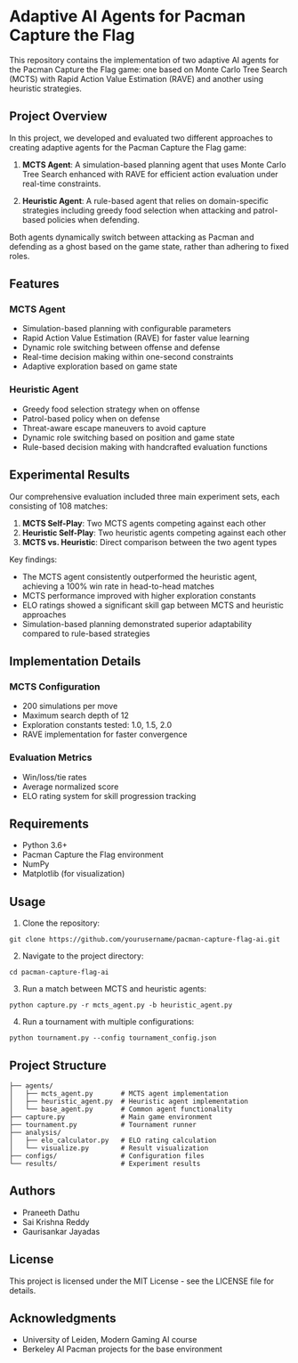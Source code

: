 # Adaptive AI Agents for Pacman Capture the Flag

This repository contains the implementation of two adaptive AI agents for the Pacman Capture the Flag game: one based on Monte Carlo Tree Search (MCTS) with Rapid Action Value Estimation (RAVE) and another using heuristic strategies.

## Project Overview

In this project, we developed and evaluated two different approaches to creating adaptive agents for the Pacman Capture the Flag game:

1. **MCTS Agent**: A simulation-based planning agent that uses Monte Carlo Tree Search enhanced with RAVE for efficient action evaluation under real-time constraints.

2. **Heuristic Agent**: A rule-based agent that relies on domain-specific strategies including greedy food selection when attacking and patrol-based policies when defending.

Both agents dynamically switch between attacking as Pacman and defending as a ghost based on the game state, rather than adhering to fixed roles.

## Features

### MCTS Agent
- Simulation-based planning with configurable parameters
- Rapid Action Value Estimation (RAVE) for faster value learning
- Dynamic role switching between offense and defense
- Real-time decision making within one-second constraints
- Adaptive exploration based on game state

### Heuristic Agent
- Greedy food selection strategy when on offense
- Patrol-based policy when on defense
- Threat-aware escape maneuvers to avoid capture
- Dynamic role switching based on position and game state
- Rule-based decision making with handcrafted evaluation functions

## Experimental Results

Our comprehensive evaluation included three main experiment sets, each consisting of 108 matches:

1. **MCTS Self-Play**: Two MCTS agents competing against each other
2. **Heuristic Self-Play**: Two heuristic agents competing against each other
3. **MCTS vs. Heuristic**: Direct comparison between the two agent types

Key findings:
- The MCTS agent consistently outperformed the heuristic agent, achieving a 100% win rate in head-to-head matches
- MCTS performance improved with higher exploration constants
- ELO ratings showed a significant skill gap between MCTS and heuristic approaches
- Simulation-based planning demonstrated superior adaptability compared to rule-based strategies

## Implementation Details

### MCTS Configuration
- 200 simulations per move
- Maximum search depth of 12
- Exploration constants tested: 1.0, 1.5, 2.0
- RAVE implementation for faster convergence

### Evaluation Metrics
- Win/loss/tie rates
- Average normalized score
- ELO rating system for skill progression tracking

## Requirements

- Python 3.6+
- Pacman Capture the Flag environment
- NumPy
- Matplotlib (for visualization)

## Usage

1. Clone the repository:
```
git clone https://github.com/yourusername/pacman-capture-flag-ai.git
```

2. Navigate to the project directory:
```
cd pacman-capture-flag-ai
```

3. Run a match between MCTS and heuristic agents:
```
python capture.py -r mcts_agent.py -b heuristic_agent.py
```

4. Run a tournament with multiple configurations:
```
python tournament.py --config tournament_config.json
```

## Project Structure

```
├── agents/
│   ├── mcts_agent.py       # MCTS agent implementation
│   ├── heuristic_agent.py  # Heuristic agent implementation
│   └── base_agent.py       # Common agent functionality
├── capture.py              # Main game environment
├── tournament.py           # Tournament runner
├── analysis/
│   ├── elo_calculator.py   # ELO rating calculation
│   └── visualize.py        # Result visualization
├── configs/                # Configuration files
└── results/                # Experiment results
```

## Authors

- Praneeth Dathu 
- Sai Krishna Reddy 
- Gaurisankar Jayadas 

## License

This project is licensed under the MIT License - see the LICENSE file for details.

## Acknowledgments

- University of Leiden, Modern Gaming AI course
- Berkeley AI Pacman projects for the base environment

